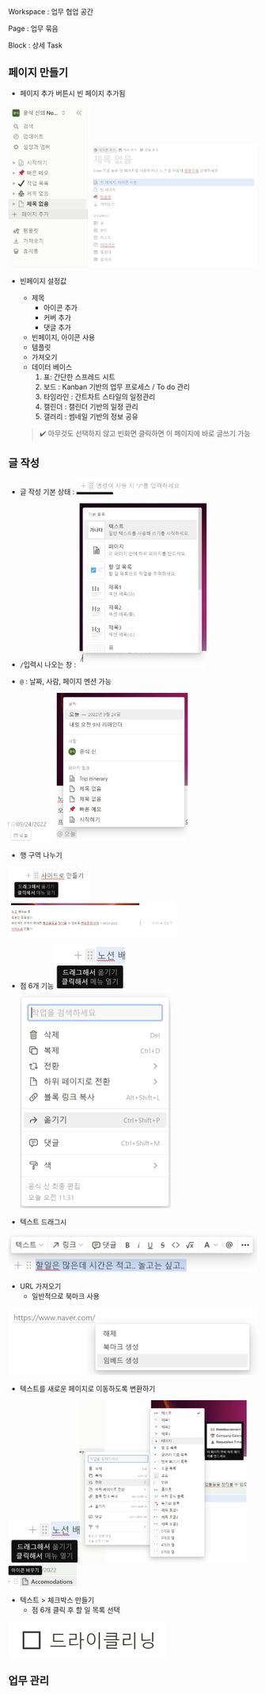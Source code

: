  Workspace : 업무 협업 공간

Page : 업무 묶음

Block : 상세 Task



## 페이지 만들기

- 페이지 추가 버튼시 빈 페이지 추가됨

<img src="Notion.assets/image-20220924110835449.png" alt="image-20220924110835449" style="zoom: 33%;" /><img src="Notion.assets/image-20220924110812799.png" alt="image-20220924110812799" style="zoom: 33%;" />

- 빈페이지 설정값

  - 제목
    - 아이콘 추가
    - 커버 추가
    - 댓글 추가
  - 빈페이지, 아이콘 사용
  - 템플릿
  - 가져오기
  - 데이터 베이스
    1. 표: 간단한 스프레드 시트
    2. 보드 : Kanban 기반의 업무 프로세스 / To do 관리
    3. 타임라인 : 간트차트 스타일의 일정관리
    4. 캘린더 : 캘린더 기반의 일정 관리
    5. 갤러리 : 썸네일 기반의 정보 공유

  > ✔️ 아무것도 선택하지 않고 빈화면 클릭하면 이 페이지에 바로 글쓰기 가능



## 글 작성

- 글 작성 기본 상태 :  <img src="Notion.assets/image-20220924112502915.png" alt="image-20220924112502915" style="zoom:33%;" />

- `/`입력시 나오는 창 : <img src="Notion.assets/image-20220924112328932.png" alt="image-20220924112328932" style="zoom:33%;" /> 

- `@` : 날짜, 사람, 페이지 멘션 가능

<img src="Notion.assets/image-20220924112748568.png" alt="image-20220924112748568" style="zoom:33%;" /><img src="Notion.assets/image-20220924112805750.png" alt="image-20220924112805750" style="zoom:33%;" /> 

- 행 구역 나누기

<img src="Notion.assets/image-20220924113100304.png" alt="image-20220924113100304" style="zoom:33%;" />

<img src="Notion.assets/image-20220924113016904.png" alt="image-20220924113016904" style="zoom: 33%;" />

- 점 6개 기능<img src="Notion.assets/image-20220924113248945.png" alt="image-20220924113248945" style="zoom: 50%;" /><img src="Notion.assets/image-20220924113324373.png" alt="image-20220924113324373" style="zoom:50%;" />

- 텍스트 드래그시

<img src="Notion.assets/image-20220924113424977.png" alt="image-20220924113424977" style="zoom:50%;" />

- URL 가져오기
  - 일반적으로 북마크 사용

<img src="Notion.assets/image-20220924113542379.png" alt="image-20220924113542379" style="zoom:50%;" />

- 텍스트를 새로운 페이지로 이동하도록 변환하기

<img src="Notion.assets/image-20220924113248945.png" alt="image-20220924113248945" style="zoom: 50%;" /><img src="Notion.assets/image-20220924114208975.png" alt="image-20220924114208975" style="zoom: 33%;" /><img src="Notion.assets/image-20220924114301557.png" alt="image-20220924114301557" style="zoom:33%;" />

- 텍스트 > 체크박스 만들기
  - 점 6개 클릭 후 할 일 목록 선택

![image-20220924114509110](Notion.assets/image-20220924114509110.png)



## 업무 관리

